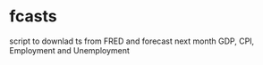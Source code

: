 # fcasts

script to downlad ts from FRED and forecast next month GDP, CPI, Employment and Unemployment
